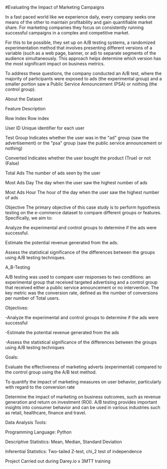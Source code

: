 #Evaluating the Impact of Marketing Campaigns

In a fast paced world like we experience daily, every company seeks one means of the other to maintain profitability and gain quantifiable market share. For marketing companies they focus on consistently running successful campaigns in a complex and competitive market.

For this to be possible, they set up on A/B testing systems, a randomized experimentation method that involves presenting different versions of a variable (such as a web page, banner, or ad) to separate segments of the audience simultaneously. This approach helps determine which version has the most significant impact on business metrics.

To address these questions, the company conducted an A/B test, where the majority of participants were exposed to ads (the experimental group) and a smaller portion saw a Public Service Announcement (PSA) or nothing (the control group).

About the Dataset

Feature	Description

Row Index	Row index

User ID	Unique identifier for each user

Test Group	Indicates whether the user was in the "ad" group (saw the advertisement) or the "psa" group (saw the public service announcement or nothing)

Converted	Indicates whether the user bought the product (True) or not (False)

Total Ads	The number of ads seen by the user

Most Ads Day	The day when the user saw the highest number of ads

Most Ads Hour	The hour of the day when the user saw the highest number of ads


Objective
The primary objective of this case study is to perform hypothesis testing on the e-commerce dataset to compare different groups or features. Specifically, we aim to:

Analyze the experimental and control groups to determine if the ads were successful.

Estimate the potential revenue generated from the ads.

Assess the statistical significance of the differences between the groups using A/B testing techniques.



A_B-Testing


A/B testing was used to compare user responses to two conditions: an experimental group that received targeted advertising and a control group that received either a public service announcement or no intervention. The key metric was the conversion rate, defined as the number of conversions per number of Total users.



Objectives:



-Analyze the experimental and control groups to determine if the ads were successful


-Estimate the potential revenue generated from the ads


-Assess the statistical significance of the differences between the groups using A/B testing techniques


Goals:



Evaluate the effectiveness of marketing adverts (experimental) compared to the control group using the A/B test method.

To quantify the impact of marketing measures on user behavior, particularly with regard to the conversion rate

Determine the impact of marketing on business outcomes, such as revenue generation and return on investment (ROI). A/B testing provides important insights into consumer behavior and can be used in various industries such as retail, healthcare, finance and travel.








Data Analysis Tools:


Programming Language: Python


Descriptive Statistics: Mean, Median, Standard Deviation


Inferential Statistics: Two-tailed Z-test, chi_2 test of independence



Project Carried out during Darey.io x 3MTT training
